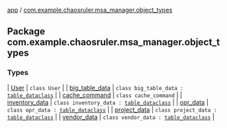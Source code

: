 [app](../index.md) / [com.example.chaosruler.msa_manager.object_types](.)

## Package com.example.chaosruler.msa_manager.object_types

### Types

| [User](-user/index.md) | `class User` |
| [big_table_data](big_table_data/index.md) | `class big_table_data : `[`table_dataclass`](../com.example.chaosruler.msa_manager.abstraction_classes/table_dataclass/index.md) |
| [cache_command](cache_command/index.md) | `class cache_command` |
| [inventory_data](inventory_data/index.md) | `class inventory_data : `[`table_dataclass`](../com.example.chaosruler.msa_manager.abstraction_classes/table_dataclass/index.md) |
| [opr_data](opr_data/index.md) | `class opr_data : `[`table_dataclass`](../com.example.chaosruler.msa_manager.abstraction_classes/table_dataclass/index.md) |
| [project_data](project_data/index.md) | `class project_data : `[`table_dataclass`](../com.example.chaosruler.msa_manager.abstraction_classes/table_dataclass/index.md) |
| [vendor_data](vendor_data/index.md) | `class vendor_data : `[`table_dataclass`](../com.example.chaosruler.msa_manager.abstraction_classes/table_dataclass/index.md) |

